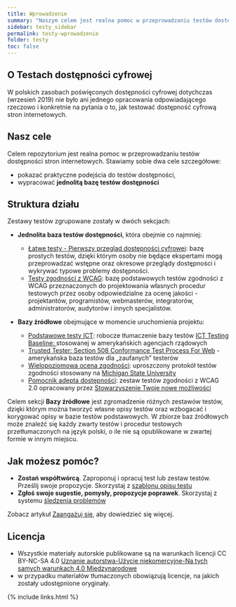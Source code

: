 ```yaml
---
title: Wprowadzenie
summary: "Naszym celem jest realna pomoc w przeprowadzaniu testów dostępności stron internetowych."
sidebar: testy_sidebar
permalink: testy-wprowadzenie
folder: testy
toc: false
---
```


## O Testach dostępności cyfrowej
W polskich zasobach poświęconych dostępności cyfrowej dotychczas (wrzesień 2019) nie było ani jednego opracowania odpowiadającego rzeczowo i konkretnie na pytania o to, jak testować dostępność cyfrową stron internetowych.

## Nasz cele
Celem repozytorium jest realna pomoc w przeprowadzaniu testów dostępności stron internetowych. Stawiamy sobie dwa cele szczegółowe:
- pokazać praktyczne podejścia do testów dostępności,
- wypracować **jednolitą bazę testów dostępności**

## Struktura działu
Zestawy testów zgrupowane zostały w dwóch sekcjach:   
- **Jednolita baza testów dostępności**, która obejmie co najmniej:
  - [Łatwe testy - Pierwszy przegląd dostępności cyfrowej](latwe-testy): bazę prostych testów, dzięki którym osoby nie będące ekspertami mogą przeprowadzać wstępne oraz okresowe przeglądy dostępności i wykrywać typowe problemy dostępności.
  - [Testy zgodności z WCAG](H0_00_wprowadzenie): bazę podstawowych testów zgodności z WCAG przeznaczonych do projektowania własnych procedur testowych przez osoby odpowiedzialne za ocenę jakości - projektantów, programistów, webmasterów, integratorów, administratorów, audytorów i innych specjalistów.

- **Bazy źródłowe** obejmujące w momencie uruchomienia projektu:
  - [Podstawowe testy ICT](ICT_00_wprowadzenie): robocze tłumaczenie bazy testów [ICT Testing Baseline: ](https://section508coordinators.github.io/ICTTestingBaseline/) stosowanej w&nbsp;amerykańskich agencjach rządowych
  - [Trusted Tester: Section 508 Conformance Test Process For Web](https://section508coordinators.github.io/TrustedTester/) - amerykańska baza testów dla „zaufanych” testerów  
  - [Wielopoziomowa ocena zgodności](MSU_00_wprowadzenie): uproszczony protokół testów zgodności stosowany na [Michigan&nbsp;State&nbsp;University](https://uarc.msu.edu/resources/tools)
  - [Pomocnik adepta dostępności](1-0-0_wprowadzenie): zestaw testów zgodności z&nbsp;WCAG 2.0 opracowany przez [Stowarzyszenie Twoje nowe możliwości](http://www.tnm.org.pl/)

Celem sekcji **Bazy źródłowe** jest zgromadzenie różnych zestawów testów, dzięki którym można tworzyć własne opisy testów oraz wzbogacać i korygować opisy w bazie testów podstawowych. W zbiorze baz źródłowych może znaleźć się każdy zwarty testów i procedur testowych przetłumaczonych na język polski, o ile nie są opublikowane w zwartej formie w innym miejscu.   

## Jak możesz pomóc?
- **Zostań współtwórcą**. Zaproponuj i opracuj test lub zestaw testów. Prześlij swoje propozycje. Skorzystaj z [szablonu opisu testu](szablon_opisu_testu.md)
- **Zgłoś swoje sugestie, pomysły, propozycje poprawek**. Skorzystaj z systemu [śledzenia problemów](https://github.com/lepszyweb/wcag-testy/issues)

Zobacz artykuł [Zaangażuj się](zaangazuj-sie), aby dowiedzieć się więcej.

## Licencja
- Wszystkie materiały autorskie publikowane są na warunkach licencji CC BY-NC-SA 4.0
[Uznanie autorstwa-Użycie niekomercyjne-Na tych samych warunkach 4.0 Międzynarodowe](https://creativecommons.org/licenses/by-nc-sa/4.0/deed.pl)
- w przypadku materiałów tłumaczonych obowiązują licencje, na jakich zostały udostępnione oryginały.


{% include links.html %}
